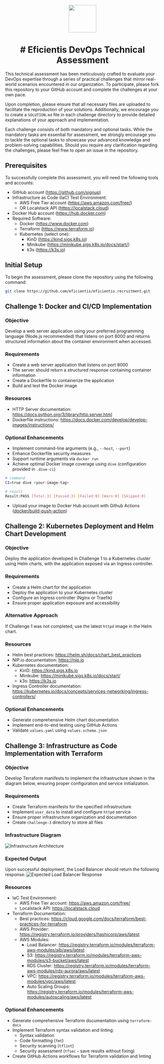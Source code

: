 <p align="center">
  <a href="https://eficientis.app">
    <img src="https://eficientis.app/assets/eficientis.isotipo.png" width="90px" />
  </a>
</p>

<h1 align="center">
  # Eficientis DevOps Technical Assessment
</h1>

This technical assessment has been meticulously crafted to evaluate your DevOps expertise through a series of practical challenges that mirror real-world scenarios encountered in our organization. To participate, please fork this repository to your GitHub account and complete the challenges at your own pace.

Upon completion, please ensure that all necessary files are uploaded to facilitate the reproduction of your solutions. Additionally, we encourage you to create a `SOLUTION.md` file in each challenge directory to provide detailed explanations of your approach and implementation.

Each challenge consists of both mandatory and optional tasks. While the mandatory tasks are essential for assessment, we strongly encourage you to tackle the optional tasks to showcase your advanced knowledge and problem-solving capabilities. Should you require any clarification regarding the challenges, please feel free to open an issue in the repository.

## Prerequisites

To successfully complete this assessment, you will need the following tools and accounts:

- GitHub account (https://github.com/signup)
- Infrastructure as Code (IaC) Test Environment:
  - AWS Free Tier account (https://aws.amazon.com/free/)
  - OR Localstack API (https://localstack.cloud)
- Docker Hub account (https://hub.docker.com)
- Required Software:
  - Docker (https://www.docker.com)
  - Terraform (https://www.terraform.io)
  - Kubernetes (select one):
    - KinD (https://kind.sigs.k8s.io)
    - Minikube (https://minikube.sigs.k8s.io/docs/start/)
    - k3s (https://k3s.io)

## Initial Setup

To begin the assessment, please clone the repository using the following command:

```bash
git clone https://github.com/eficientis/eficientis.recruitment.git
```

## Challenge 1: Docker and CI/CD Implementation

### Objective
Develop a web server application using your preferred programming language (Node.js recommended) that listens on port 8000 and returns structured information about the container environment when accessed.

### Requirements
- Create a web server application that listens on port 8000
- The server should return a structured response containing container information
- Create a Dockerfile to containerize the application
- Build and test the Docker image

### Resources
- HTTP Server documentation: https://docs.python.org/3/library/http.server.html
- Dockerfile instructions: https://docs.docker.com/develop/develop-images/instructions/

### Optional Enhancements
- Implement command-line arguments (e.g., `--host`, `--port`)
- Enhance Dockerfile security measures
- Support runtime arguments via `docker run`
- Achieve optimal Docker image coverage using `dive` (configuration provided in `.dive-ci`)

```bash
# command
CI=true dive <your-image-tag>

# result
Result:PASS [Total:3] [Passed:3] [Failed:0] [Warn:0] [Skipped:0]
```

- Upload your image to Docker Hub account with Github Actions ([docker/build-push-action](https://github.com/docker/build-push-action))

## Challenge 2: Kubernetes Deployment and Helm Chart Development

### Objective
Deploy the application developed in Challenge 1 to a Kubernetes cluster using Helm charts, with the application exposed via an Ingress controller.

### Requirements
- Create a Helm chart for the application
- Deploy the application to your Kubernetes cluster
- Configure an Ingress controller (Nginx or Traefik)
- Ensure proper application exposure and accessibility

### Alternative Approach
If Challenge 1 was not completed, use the latest `httpd` image in the Helm chart.

### Resources
- Helm best practices: https://helm.sh/docs/chart_best_practices
- NIP.io documentation: https://nip.io
- Kubernetes documentation:
  - KinD: https://kind.sigs.k8s.io
  - Minikube: https://minikube.sigs.k8s.io/docs/start/
  - k3s: https://k3s.io
- Ingress Controller documentation: https://kubernetes.io/docs/concepts/services-networking/ingress-controllers/

### Optional Enhancements
- Generate comprehensive Helm chart documentation
- Implement end-to-end testing using GitHub Actions
- Validate `values.yaml` using `values.schema.json`

## Challenge 3: Infrastructure as Code Implementation with Terraform

### Objective
Develop Terraform manifests to implement the infrastructure shown in the diagram below, ensuring proper configuration and service initialization.

### Requirements
- Create Terraform manifests for the specified infrastructure
- Implement `user_data` to install and configure `httpd` service
- Ensure proper infrastructure organization and documentation
- Create `challenge-3` directory to store all files

### Infrastructure Diagram
![Infrastructure Architecture](images/ch3-diagram-infrastructure.png)

### Expected Output
Upon successful deployment, the Load Balancer should return the following response:
![Expected Load Balancer Response](images/ch3-output-load-balancer.png)

### Resources
- IaC Test Environment:
  - AWS Free Tier account: https://aws.amazon.com/free/
  - Localstack API: https://localstack.cloud
- Terraform Documentation:
  - Best practices: https://cloud.google.com/docs/terraform/best-practices-for-terraform
  - AWS Provider: https://registry.terraform.io/providers/hashicorp/aws/latest
  - AWS Modules:
    - Load Balancer: https://registry.terraform.io/modules/terraform-aws-modules/alb/aws/latest
    - S3: https://registry.terraform.io/modules/terraform-aws-modules/s3-bucket/aws/latest
    - RDS Cluster: https://registry.terraform.io/modules/terraform-aws-modules/rds-aurora/aws/latest
    - VPC: https://registry.terraform.io/modules/terraform-aws-modules/vpc/aws/latest
    - Auto Scaling Groups: https://registry.terraform.io/modules/terraform-aws-modules/autoscaling/aws/latest

### Optional Enhancements
- Generate comprehensive Terraform documentation using `terraform-docs`
- Implement Terraform syntax validation and linting:
  - Syntax validation
  - Code formatting (`fmt`)
  - Security scanning (`tflint`)
  - Security assessment (`tfsec` - save results without fixing)
- Create GitHub Actions workflows for Terraform validation and linting
